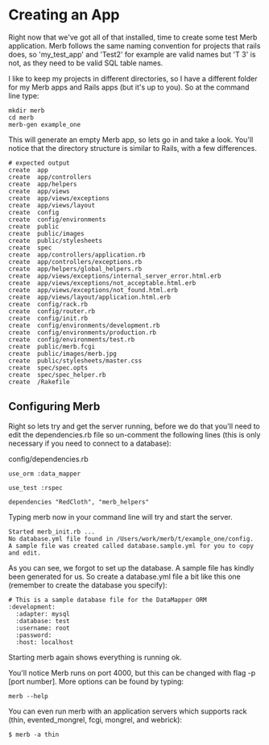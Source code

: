 # Creating an App

Right now that we've got all of that installed, time to create some test Merb application. Merb follows the same naming convention for projects that rails does, so 'my\_test\_app' and 'Test2' for example are valid names but 'T 3' is not, as they need to be valid SQL table names.

I like to keep my projects in different directories, so I have a different folder for my Merb apps and 
Rails apps (but it's up to you). So at the command line type:

    mkdir merb
    cd merb
    merb-gen example_one
    
This will generate an empty Merb app, so lets go in and take a look. You'll notice that the directory structure is similar to Rails, with a few differences.

    # expected output
    create  app
    create  app/controllers
    create  app/helpers
    create  app/views
    create  app/views/exceptions
    create  app/views/layout
    create  config
    create  config/environments
    create  public
    create  public/images
    create  public/stylesheets
    create  spec
    create  app/controllers/application.rb
    create  app/controllers/exceptions.rb
    create  app/helpers/global_helpers.rb
    create  app/views/exceptions/internal_server_error.html.erb
    create  app/views/exceptions/not_acceptable.html.erb
    create  app/views/exceptions/not_found.html.erb
    create  app/views/layout/application.html.erb
    create  config/rack.rb
    create  config/router.rb
    create  config/init.rb
    create  config/environments/development.rb
    create  config/environments/production.rb
    create  config/environments/test.rb
    create  public/merb.fcgi
    create  public/images/merb.jpg
    create  public/stylesheets/master.css
    create  spec/spec.opts
    create  spec/spec_helper.rb
    create  /Rakefile
        

    
## Configuring Merb

Right so lets try and get the server running, before we do that you'll need to edit the dependencies.rb 
file so un-comment the following lines (this is only necessary if you need to connect to a database):

config/dependencies.rb
    
    use_orm :data_mapper

    use_test :rspec

    dependencies "RedCloth", "merb_helpers"
      

Typing merb now in your command line will try and start the server.

    Started merb_init.rb ...
    No database.yml file found in /Users/work/merb/t/example_one/config.
    A sample file was created called database.sample.yml for you to copy and edit.

As you can see, we forgot to set up the database. A sample file has kindly been generated for us. 
So create a database.yml file a bit like this one (remember to create the database you specify):

    # This is a sample database file for the DataMapper ORM
    :development:
      :adapter: mysql
      :database: test
      :username: root
      :password: 
      :host: localhost

      
Starting merb again shows everything is running ok.

You'll notice Merb runs on port 4000, but this can be changed with flag -p [port number]. More options can be found by typing:

    merb --help
    
You can even run merb with an application servers which supports rack (thin, evented_mongrel, fcgi, mongrel, and webrick):

    $ merb -a thin

